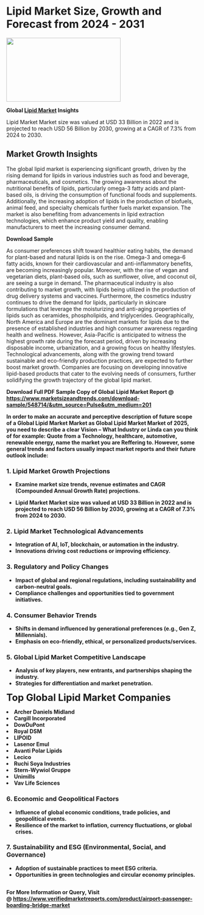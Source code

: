 <H1>Lipid Market Size, Growth and Forecast from 2024 - 2031</H1><img class="aligncenter size-medium wp-image-584254" src="https://thirdeyenews.in/wp-content/uploads/2024/09/Global-Market-Research-300x168.jpeg" alt="" width="300" height="168" /><p><strong>Global&nbsp;<a href="https://www.marketsizeandtrends.com/download-sample/548714/&amp;utm_source=Pulse&amp;utm_medium=201">Lipid Market</a> Insights</strong></p><p>Lipid Market Market size was valued at USD 33 Billion in 2022 and is projected to reach USD 56 Billion by 2030, growing at a CAGR of 7.3% from 2024 to 2030.</p><p><h2>Market Growth Insights</h2> <p>The global lipid market is experiencing significant growth, driven by the rising demand for lipids in various industries such as food and beverage, pharmaceuticals, and cosmetics. The growing awareness about the nutritional benefits of lipids, particularly omega-3 fatty acids and plant-based oils, is driving the consumption of functional foods and supplements. Additionally, the increasing adoption of lipids in the production of biofuels, animal feed, and specialty chemicals further fuels market expansion. The market is also benefiting from advancements in lipid extraction technologies, which enhance product yield and quality, enabling manufacturers to meet the increasing consumer demand.</p> <p><strong>Download Sample</strong></p> <p>As consumer preferences shift toward healthier eating habits, the demand for plant-based and natural lipids is on the rise. Omega-3 and omega-6 fatty acids, known for their cardiovascular and anti-inflammatory benefits, are becoming increasingly popular. Moreover, with the rise of vegan and vegetarian diets, plant-based oils, such as sunflower, olive, and coconut oil, are seeing a surge in demand. The pharmaceutical industry is also contributing to market growth, with lipids being utilized in the production of drug delivery systems and vaccines. Furthermore, the cosmetics industry continues to drive the demand for lipids, particularly in skincare formulations that leverage the moisturizing and anti-aging properties of lipids such as ceramides, phospholipids, and triglycerides. Geographically, North America and Europe are the dominant markets for lipids due to the presence of established industries and high consumer awareness regarding health and wellness. However, Asia-Pacific is anticipated to witness the highest growth rate during the forecast period, driven by increasing disposable income, urbanization, and a growing focus on healthy lifestyles. Technological advancements, along with the growing trend toward sustainable and eco-friendly production practices, are expected to further boost market growth. Companies are focusing on developing innovative lipid-based products that cater to the evolving needs of consumers, further solidifying the growth trajectory of the global lipid market.</p> <p><strong></p><p><span class=""><strong>Download Full PDF Sample Copy of Global Lipid Market Report</strong> @ <a href="https://www.marketsizeandtrends.com/download-sample/548714/&amp;utm_source=Pulse&amp;utm_medium=201" target="_blank">https://www.marketsizeandtrends.com/download-sample/548714/&amp;utm_source=Pulse&amp;utm_medium=201</a></span></p><p>In order to make an accurate and perceptive description of future scope of a Global&nbsp;Lipid Market Market as Global&nbsp;Lipid Market Market of 2025, you need to describe a clear Vision &ndash; What Industry or Linda can you think of for example: Quote from a Technology, healthcare, automotive, renewable energy, name the market you are Reffering to. However, some general trends and factors usually impact market reports and their future outlook include:</p><h3>1.&nbsp;<strong>Lipid Market Growth Projections</strong></h3><ul><li>Examine market size trends, revenue estimates and CAGR (Compounded Annual Growth Rate) projections.</li><li><p>Lipid Market Market size was valued at USD 33 Billion in 2022 and is projected to reach USD 56 Billion by 2030, growing at a CAGR of 7.3% from 2024 to 2030.</p></li></ul><h3>2.&nbsp;<strong>Lipid Market Technological Advancements</strong></h3><ul><li>Integration of AI, IoT, blockchain, or automation in the industry.</li><li>Innovations driving cost reductions or improving efficiency.</li></ul><h3>3.&nbsp;<strong>Regulatory and Policy Changes</strong></h3><ul><li>Impact of global and regional regulations, including sustainability and carbon-neutral goals.</li><li>Compliance challenges and opportunities tied to government initiatives.</li></ul><h3>4.&nbsp;<strong>Consumer Behavior Trends</strong></h3><ul><li>Shifts in demand influenced by generational preferences (e.g., Gen Z, Millennials).</li><li>Emphasis on eco-friendly, ethical, or personalized products/services.</li></ul><h3>5.&nbsp;<strong>Global Lipid Market Competitive Landscape</strong></h3><ul><li>Analysis of key players, new entrants, and partnerships shaping the industry.</li><li>Strategies for differentiation and market penetration.</li></ul><p data-pm-slice="1 1 []"><span style="color: inherit; font-family: inherit; font-size: 25px;">Top Global Lipid Market Companies</span></p><div class="" data-test-id=""><p><li>Archer Daniels Midland</li><li> Cargill Incorporated</li><li> DowDuPont</li><li> Royal DSM</li><li> LIPOID</li><li> Lasenor Emul</li><li> Avanti Polar Lipids</li><li> Lecico</li><li> Ruchi Soya Industries</li><li> Stern-Wywiol Gruppe</li><li> Unimills</li><li> Vav Life Sciences</li></p></div><h3>6.&nbsp;<strong>Economic and Geopolitical Factors</strong></h3><ul><li>Influence of global economic conditions, trade policies, and geopolitical events.</li><li>Resilience of the market to inflation, currency fluctuations, or global crises.</li></ul><h3>7.&nbsp;<strong>Sustainability and ESG (Environmental, Social, and Governance)</strong></h3><ul><li>Adoption of sustainable practices to meet ESG criteria.</li><li>Opportunities in green technologies and circular economy principles.</li></ul><h2><strong style="font-size: 14px;">For More Information or Query, Visit @&nbsp;</strong><a style="background-color: #ffffff; font-size: 14px;" href="https://www.marketsizeandtrends.com/report/lipid-market/" target="_blank">https://www.verifiedmarketreports.com/product/airport-passenger-boarding-bridge-market</a></h2>
